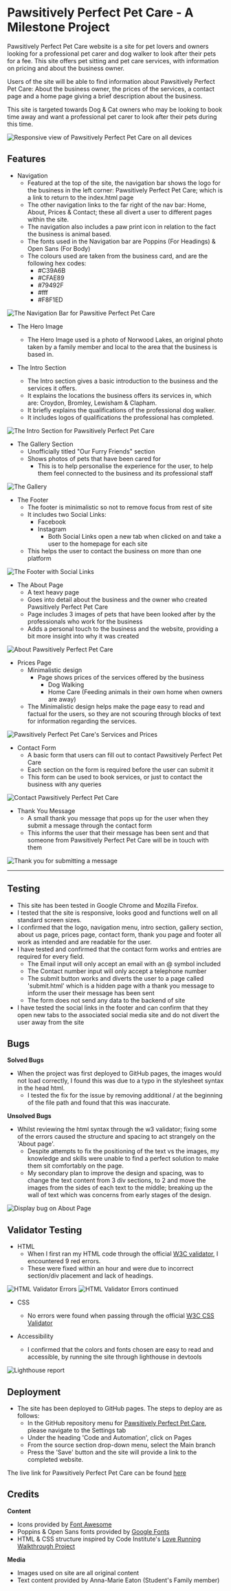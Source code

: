 # Pawsitively Perfect Pet Care - A Milestone Project

Pawsitively Perfect Pet Care website is a site for pet lovers and owners looking for a professional pet carer and dog walker to look after their pets for a fee. This site offers pet sitting and pet care services, with information on pricing and about the business owner.

Users of the site will be able to find information about Pawsitively Perfect Pet Care: About the business owner, the prices of the services, a contact page and a home page giving a brief description about the business.

This site is targeted towards Dog & Cat owners who may be looking to book time away and want a professional pet carer to look after their pets during this time.

![Responsive view of Pawsitively Perfect Pet Care on all devices](https://raw.githubusercontent.com/LunieLu/PawsPerfect/main/docs/Responsive.PNG "Pawsitively Perfect Pet Care")

## Features ##

- Navigation
    - Featured at the top of the site, the navigation bar shows the logo for the business in the left corner: Pawsitively Perfect Pet Care; which is a link to return to the index.html page
    - The other navigation links to the far right of the nav bar: Home, About, Prices & Contact; these all divert a user to different pages within the site.
    - The navigation also includes a paw print icon in relation to the fact the business is animal based.
    - The fonts used in the Navigation bar are Poppins (For Headings) & Open Sans (For Body)
    - The colours used are taken from the business card, and are the following hex codes:
        - #C39A6B
        - #CFAE89
        - #79492F
        - #fff
        - #F8F1ED

![The Navigation Bar for Pawsitive Perfect Pet Care](https://raw.githubusercontent.com/LunieLu/PawsPerfect/main/docs/navigation.PNG "Navigation")

- The Hero Image
    - The Hero Image used is a photo of Norwood Lakes, an original photo taken by a family member and local to the area that the business is based in.

- The Intro Section
    - The Intro section gives a basic introduction to the business and the services it offers.
    - It explains the locations the business offers its services in, which are: Croydon, Bromley, Lewisham & Clapham.
    - It briefly explains the qualifications of the professional dog walker.
    - It includes logos of qualifications the professional has completed.

![The Intro Section for Pawsitively Perfect Pet Care](https://raw.githubusercontent.com/LunieLu/PawsPerfect/main/docs/intro.PNG "Introduction")

- The Gallery Section
    - Unofficially titled "Our Furry Friends" section
    - Shows photos of pets that have been cared for
        - This is to help personalise the experience for the user, to help them feel connected to the business and its professional staff

![The Gallery](https://raw.githubusercontent.com/LunieLu/PawsPerfect/main/docs/gallery.PNG "Gallery")

- The Footer
    - The footer is minimalistic so not to remove focus from rest of site
    - It includes two Social Links:
        - Facebook
        - Instagram
            - Both Social Links open a new tab when clicked on and take a user to the homepage for each site
    - This helps the user to contact the business on more than one platform

![The Footer with Social Links](https://raw.githubusercontent.com/LunieLu/PawsPerfect/main/docs/footer.PNG "Footer")

- The About Page
    - A text heavy page
    - Goes into detail about the business and the owner who created Pawsitively Perfect Pet Care
    - Page includes 3 images of pets that have been looked after by the professionals who work for the business
    - Adds a personal touch to the business and the website, providing a bit more insight into why it was created

![About Pawsitively Perfect Pet Care](https://raw.githubusercontent.com/LunieLu/PawsPerfect/main/docs/aboutpaws.PNG "About Page")

- Prices Page
    - Minimalistic design
        - Page shows prices of the services offered by the business
            - Dog Walking
            - Home Care (Feeding animals in their own home when owners are away)
    - The Minimalistic design helps make the page easy to read and factual for the users, so they are not scouring through blocks of text for information regarding the services.

![Pawsitively Perfect Pet Care's Services and Prices](https://raw.githubusercontent.com/LunieLu/PawsPerfect/main/docs/Prices.PNG "Prices Page")

- Contact Form
    - A basic form that users can fill out to contact Pawsitively Perfect Pet Care
    - Each section on the form is required before the user can submit it
    - This form can be used to book services, or just to contact the business with any queries

![Contact Pawsitively Perfect Pet Care](https://raw.githubusercontent.com/LunieLu/PawsPerfect/main/docs/Contactform.PNG "Contact Form")

- Thank You Message
    - A small thank you message that pops up for the user when they submit a message through the contact form
    - This informs the user that their message has been sent and that someone from Pawsitively Perfect Pet Care will be in touch with them

![Thank you for submitting a message](https://raw.githubusercontent.com/LunieLu/PawsPerfect/main/docs/thankyou.PNG "Thank you message")

---

## Testing ##

- This site has been tested in Google Chrome and Mozilla Firefox.
- I tested that the site is responsive, looks good and functions well on all standard screen sizes.
- I confirmed that the logo, navigation menu, intro section, gallery section, about us page, prices page, contact form, thank you page and footer all work as intended and are readable for the user.
- I have tested and confirmed that the contact form works and entries are required for every field.
    - The Email input will only accept an email with an @ symbol included
    - The Contact number input will only accept a telephone number
    - The submit button works and diverts the user to a page called 'submit.html' which is a hidden page with a thank you message to inform the user their message has been sent
    - The form does not send any data to the backend of site
- I have tested the social links in the footer and can confirm that they open new tabs to the associated social media site and do not divert the user away from the site

## Bugs ##

**Solved Bugs**

- When the project was first deployed to GitHub pages, the images would not load correctly, I found this was due to a typo in the stylesheet syntax in the head html.
    - I tested the fix for the issue by removing additional / at the beginning of the file path and found that this was inaccurate.

**Unsolved Bugs**

- Whilst reviewing the html syntax through the w3 validator; fixing some of the errors caused the structure and spacing to act strangely on the 'About page'.
    - Despite attempts to fix the positioning of the text vs the images, my knowledge and skills were unable to find a perfect solution to make them sit comfortably on the page.
    - My secondary plan to improve the design and spacing, was to change the text content from 3 div sections, to 2 and move the images from the sides of each text to the middle; breaking up the wall of text which was concerns from early stages of the design.

![Display bug on About Page](https://raw.githubusercontent.com/LunieLu/PawsPerfect/main/docs/aboutpagebug.PNG "Display issues on About Page")

## Validator Testing ##

- HTML
    - When I first ran my HTML code through the official <a href="https://validator.w3.org/#validate_by_input">W3C validator</a>, I encountered 9 red errors.
    - These were fixed within an hour and were due to incorrect section/div placement and lack of headings.

![HTML Validator Errors](https://raw.githubusercontent.com/LunieLu/PawsPerfect/main/docs/ErrorsValidatorHTML.PNG "HTML Errors 1")
![HTML Validator Errors continued](https://raw.githubusercontent.com/LunieLu/PawsPerfect/main/docs/ErrorsValidatorHTML2.PNG "HTML Errors 2")

- CSS
    - No errors were found when passing through the official <a href="https://jigsaw.w3.org/css-validator/#validate_by_input">W3C CSS Validator</a>

- Accessibility
    - I confirmed that the colors and fonts chosen are easy to read and accessible, by running the site through lighthouse in devtools

![Lighthouse report](https://raw.githubusercontent.com/LunieLu/PawsPerfect/main/docs/Lighthouse.PNG "Lighthouse Report")

## Deployment ##

- The site has been deployed to GitHub pages. The steps to deploy are as follows:
    - In the GitHub repository menu for <a href="https://github.com/LunieLu/PawsPerfect">Pawsitively Perfect Pet Care</a>, please navigate to the Settings tab
    - Under the heading 'Code and Automation', click on Pages
    - From the source section drop-down menu, select the Main branch
    - Press the 'Save' button and the site will provide a link to the completed website.

The live link for Pawsitively Perfect Pet Care can be found <a href="https://lunielu.github.io/PawsPerfect/index.html">here</a>


## Credits ##
 
 **Content**
- Icons provided by <a href="https://fontawesome.com/">Font Awesome</a>
- Poppins & Open Sans fonts provided by <a href="https://fonts.google.com/">Google Fonts</a>
- HTML & CSS structure inspired by Code Institute's <a href="https://lunielu.github.io/LoveRunning/">Love Running Walkthrough Project</a>

 **Media**
- Images used on site are all original content
- Text content provided by Anna-Marie Eaton (Student's Family member)
